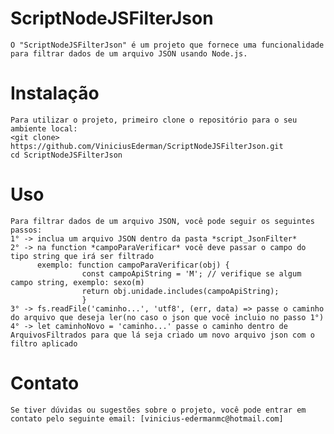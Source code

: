 # ScriptNodeJSFilterJson
    O "ScriptNodeJSFilterJson" é um projeto que fornece uma funcionalidade para filtrar dados de um arquivo JSON usando Node.js.

# Instalação
    Para utilizar o projeto, primeiro clone o repositório para o seu ambiente local:    
    <git clone> https://github.com/ViniciusEderman/ScriptNodeJSFilterJson.git
    cd ScriptNodeJSFilterJson

# Uso
    Para filtrar dados de um arquivo JSON, você pode seguir os seguintes passos:
    1° -> inclua um arquivo JSON dentro da pasta *script_JsonFilter* 
    2° -> na function *campoParaVerificar* você deve passar o campo do tipo string que irá ser filtrado
          exemplo: function campoParaVerificar(obj) {
                    const campoApiString = 'M'; // verifique se algum campo string, exemplo: sexo(m)
                    return obj.unidade.includes(campoApiString);
                    }
    3° -> fs.readFile('caminho...', 'utf8', (err, data) => passe o caminho do arquivo que deseja ler(no caso o json que você incluio no passo 1°)
    4° -> let caminhoNovo = 'caminho...' passe o caminho dentro de ArquivosFiltrados para que lá seja criado um novo arquivo json com o filtro aplicado

# Contato
    Se tiver dúvidas ou sugestões sobre o projeto, você pode entrar em contato pelo seguinte email: [vinicius-edermanmc@hotmail.com]    